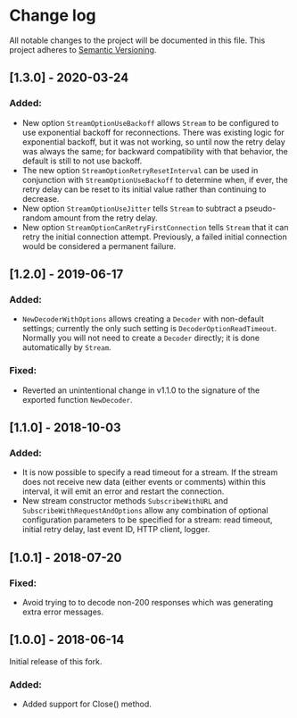 # Change log

All notable changes to the project will be documented in this file. This project adheres to [Semantic Versioning](http://semver.org).

## [1.3.0] - 2020-03-24
### Added:
- New option `StreamOptionUseBackoff` allows `Stream` to be configured to use exponential backoff for reconnections. There was existing logic for exponential backoff, but it was not working, so until now the retry delay was always the same; for backward compatibility with that behavior, the default is still to not use backoff.
- The new option `StreamOptionRetryResetInterval` can be used in conjunction with `StreamOptionUseBackoff` to determine when, if ever, the retry delay can be reset to its initial value rather than continuing to decrease.
- New option `StreamOptionUseJitter` tells `Stream` to subtract a pseudo-random amount from the retry delay.
- New option `StreamOptionCanRetryFirstConnection` tells `Stream` that it can retry the initial connection attempt. Previously, a failed initial connection would be considered a permanent failure.

## [1.2.0] - 2019-06-17
### Added:
- `NewDecoderWithOptions` allows creating a `Decoder` with non-default settings; currently the only such setting is `DecoderOptionReadTimeout`. Normally you will not need to create a `Decoder` directly; it is done automatically by `Stream`.
### Fixed:
- Reverted an unintentional change in v1.1.0 to the signature of the exported function `NewDecoder`.

## [1.1.0] - 2018-10-03
### Added:
- It is now possible to specify a read timeout for a stream. If the stream does not receive new data (either events or comments) within this interval, it will emit an error and restart the connection.
- New stream constructor methods `SubscribeWithURL` and `SubscribeWithRequestAndOptions` allow any combination of optional configuration parameters to be specified for a stream: read timeout, initial retry delay, last event ID, HTTP client, logger.

## [1.0.1] - 2018-07-20
### Fixed:
- Avoid trying to to decode non-200 responses which was generating extra error messages.

## [1.0.0] - 2018-06-14
Initial release of this fork.

### Added:
- Added support for Close() method.

